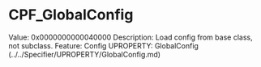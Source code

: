 # CPF_GlobalConfig

Value: 0x0000000000040000
Description: Load config from base class, not subclass.
Feature: Config
UPROPERTY: GlobalConfig (../../Specifier/UPROPERTY/GlobalConfig.md)